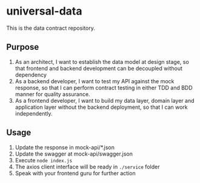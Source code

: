 # universal-data

This is the data contract repository.

## Purpose
1. As an architect, I want to establish the data model at design stage, so that frontend and backend development can be decoupled without dependency
2. As a backend developer, I want to test my API against the mock response, so that I can perform contract testing in either TDD and BDD manner for quality assurance.
3. As a frontend developer, I want to build my data layer, domain layer and application layer without the backend deployment, so that I can work independently.

## Usage
1. Update the response in mock-api/*.json
2. Update the swagger at mock-api/swagger.json
3. Execute `node index.js`
4. The axios client interface will be ready in `./service` folder
5. Speak with your frontend guru for further action